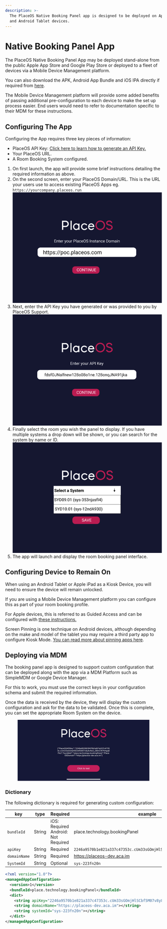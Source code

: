 ```yaml
---
description: >-
  The PlaceOS Native Booking Panel app is designed to be deployed on Apple iPad
  and Android Tablet devices.
---
```


# Native Booking Panel App

The PlaceOS Native Booking Panel App may be deployed stand-alone from the public Apple App Store and Google Play Store or deployed to a fleet of devices via a Mobile Device Management platform.&#x20;

You can also download the APK, Android App Bundle and iOS IPA directly if required from [here](https://placeos-apps.s3.ap-southeast-2.amazonaws.com/index.html).

The Mobile Device Management platform will provide some added benefits of passing additional pre-configuration to each device to make the set up process easier. End users would need to refer to documentation specific to their MDM for these instructions.&#x20;

## Configuring The App

Configuring the App requires three key pieces of information:

* PlaceOS API Key: [Click here to learn how to generate an API Key.](../authentication/x-api-keys.md)
* Your PlaceOS URL.
* A Room Booking System configured.

1. On first launch, the app will provide some brief instructions detailing the required information as above.
2. On the second screen, enter your PlaceOS Domain/URL. This is the URL your users use to access existing PlaceOS Apps eg. `https://yourcompany.placeos.run`\
   ![](<../../.gitbook/assets/image (4) (2).png>)
3. Next, enter the API Key you have generated or was provided to you by PlaceOS Support.\
   ![](<../../.gitbook/assets/image (2) (3).png>)
4. Finally select the room you wish the panel to display. If you have multiple systems a drop down will be shown, or you can search for the system by name or ID.\
   ![](<../../.gitbook/assets/image (1) (1) (2) (1).png>)
5. The app will launch and display the room booking panel interface.

## Configuring Device to Remain On

When using an Android Tablet or Apple iPad as a Kiosk Device, you will need to ensure the device will remain unlocked.

If you are using a Mobile Device Management platform you can configure this as part of your room booking profile.

For Apple devices, this is referred to as Guided Access and can be configured with [these instructions.](https://support.apple.com/en-au/guide/ipad/ipada16d1374/ipados)

Screen Pinning is one technique on Android devices, although depending on the make and model of the tablet you may require a third party app to configure Kiosk Mode. [You can read more about pinning apps here](https://www.manageengine.com/mobile-device-management/mdm-screen-pinning-android-devices.html).

## Deploying via MDM

The booking panel app is designed to support custom configuration that can be deployed along with the app via a MDM Platform such as SimpleMDM or Google Device Manager.

For this to work, you must use the correct keys in your configuration schema and submit the required information.

Once the data is received by the device, they will display the custom configuration and ask for the data to be validated. Once this is complete, you can set the appropriate Room System on the device.

<figure><img src="../../.gitbook/assets/WhatsApp Image 2022-11-30 at 01.48.00.jpeg" alt=""><figcaption></figcaption></figure>

### Dictionary

The following dictionary is required for generating custom configuration:

<table><thead><tr><th width="184">key</th><th width="86.33333333333331">type</th><th width="140">Required</th><th>example</th></tr></thead><tbody><tr><td><code>bundleId</code></td><td>String</td><td>iOS: Required<br>Android: Not Required</td><td>place.technology.bookingPanel</td></tr><tr><td><code>apiKey</code></td><td>String</td><td>Required</td><td><code>2246a9570b1e821a337c47353c.cUm33sGOmjHlSCbf5M07v8y8vRa4_GBmCW7hFkU</code></td></tr><tr><td><code>domainName</code></td><td>String</td><td>Required</td><td><a href="https://placeos-dev.aca.im">https://placeos-dev.aca.im</a></td></tr><tr><td><code>SystemId</code></td><td>String</td><td>Optional</td><td><code>sys-223fn20n</code></td></tr></tbody></table>

```xml
<?xml version="1.0"?>
<managedAppConfiguration>
  <version>1</version>
  <bundleId>place.technology.bookingPanel</bundleId>
  <dict>
    <string apiKey="2246a9570b1e821a337c47353c.cUm33sGOmjHlSCbf5M07v8y8vRa4_GBmCW7hFkU"></string>
    <string domainName="https://placeos-dev.aca.im"></string>
    <string systemId="sys-223fn20n"></string>
  </dict>
</managedAppConfiguration>
```
